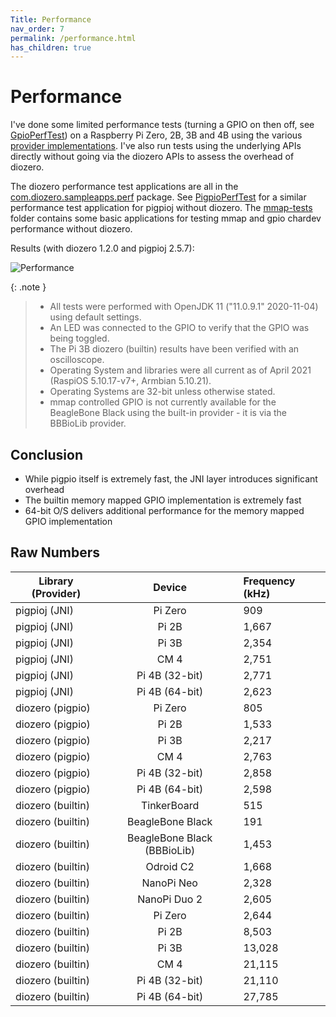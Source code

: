 ```yaml
---
Title: Performance
nav_order: 7
permalink: /performance.html
has_children: true
---
```


# Performance

I've done some limited performance tests (turning a GPIO on then off, see
[GpioPerfTest](https://github.com/mattjlewis/diozero/blob/master/diozero-sampleapps/src/main/java/com/diozero/sampleapps/perf/GpioPerfTest.java))
on a Raspberry Pi Zero, 2B, 3B and 4B using the various [provider implementations](1_Providers.md).
I've also run tests using the underlying APIs directly without going via the diozero APIs to assess the overhead of diozero.

The diozero performance test applications are all in the [com.diozero.sampleapps.perf](https://github.com/mattjlewis/diozero/tree/master/diozero-sampleapps/src/main/java/com/diozero/sampleapps/perf) package.
See [PigpioPerfTest](https://github.com/mattjlewis/pigpioj/blob/master/pigpioj-java/src/main/java/uk/pigpioj/test/PigpioPerfTest.java) for a similar performance test application for pigpioj without diozero.
The [mmap-tests]() folder contains some basic applications for testing mmap and gpio chardev performance without diozero.

Results (with diozero 1.2.0 and pigpioj 2.5.7):

![Performance](/assets/images/Performance.png "Performance") 

{: .note }
> * All tests were performed with OpenJDK 11 ("11.0.9.1" 2020-11-04) using default settings.
> * An LED was connected to the GPIO to verify that the GPIO was being toggled.
> * The Pi 3B diozero (builtin) results have been verified with an oscilloscope.
> * Operating System and libraries were all current as of April 2021 (RaspiOS 5.10.17-v7+, Armbian 5.10.21).
> * Operating Systems are 32-bit unless otherwise stated.
> * mmap controlled GPIO is not currently available for the BeagleBone Black using the built-in provider - it is via the BBBioLib provider.

## Conclusion

* While pigpio itself is extremely fast, the JNI layer introduces significant overhead
* The builtin memory mapped GPIO implementation is extremely fast
* 64-bit O/S delivers additional performance for the memory mapped GPIO implementation

## Raw Numbers

| Library (Provider) | Device | Frequency (kHz) |
| -------- |:------:| :---|
| pigpioj (JNI) | Pi Zero | 909 |
| pigpioj (JNI) | Pi 2B | 1,667 |
| pigpioj (JNI) | Pi 3B | 2,354 |
| pigpioj (JNI) | CM 4 | 2,751 |
| pigpioj (JNI) | Pi 4B (32-bit) | 2,771 |
| pigpioj (JNI) | Pi 4B (64-bit) | 2,623 |
| diozero (pigpio) | Pi Zero | 805 |
| diozero (pigpio) | Pi 2B | 1,533 |
| diozero (pigpio) | Pi 3B | 2,217 |
| diozero (pigpio) | CM 4 | 2,763 |
| diozero (pigpio) | Pi 4B (32-bit) | 2,858 |
| diozero (pigpio) | Pi 4B (64-bit) | 2,598 |
| diozero (builtin) | TinkerBoard | 515 |
| diozero (builtin) | BeagleBone Black | 191 |
| diozero (builtin) | BeagleBone Black (BBBioLib) | 1,453 |
| diozero (builtin) | Odroid C2 | 1,668 |
| diozero (builtin) | NanoPi Neo | 2,328 |
| diozero (builtin) | NanoPi Duo 2 | 2,605 |
| diozero (builtin) | Pi Zero | 2,644 |
| diozero (builtin) | Pi 2B | 8,503 |
| diozero (builtin) | Pi 3B | 13,028 |
| diozero (builtin) | CM 4 | 21,115 |
| diozero (builtin) | Pi 4B (32-bit) | 21,110 |
| diozero (builtin) | Pi 4B (64-bit) | 27,785 |
